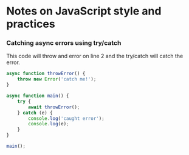 # Notes on JavaScript style and practices

### Catching async errors using try/catch

This code will throw and error on line 2 and the try/catch will catch the error.

```javascript
async function throwError() {
    throw new Error('catch me!');
}

async function main() {
    try {
        await throwError();
    } catch (e) {
        console.log('caught error');
        console.log(e);
    }
}

main();
```
